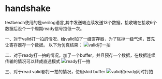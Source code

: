 # handshake
testbench使用的是verilog语言,其中发送端连续发送13个数据，接收端在接收6个数据后没个一个周期ready信号拉低一次。

一、对于valid打一拍的情况，给valid加了一级寄存器，为了除掉一级气泡，首先让寄存器存一个数据。
以下为仿真结果：
![valid打一拍](https://user-images.githubusercontent.com/73834205/175066013-a9524fd5-ff6f-4090-920e-ee39f39b51ae.png)

二、对于ready打一拍的情况，加了一个buffer，并且预存一个数据，在数据连续传输的情况可以转成直通模式
![ready打一拍](https://user-images.githubusercontent.com/73834205/175066174-804f9e7e-a499-4841-a46b-7ba752f5e8b6.png)


三、对于read valid都打一拍的情况，使用skid buffer
![valid和ready同时打拍](https://user-images.githubusercontent.com/73834205/175066238-9696ae50-f461-4c0b-b09a-b39af45fc815.png)

